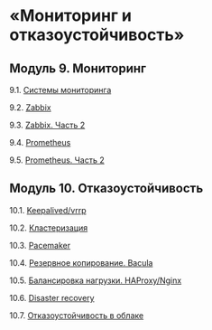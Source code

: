 # «Мониторинг и отказоустойчивость»

## Модуль 9. Мониторинг

9.1. [Системы мониторинга](https://github.com/plusvaldis/9-01-hw/blob/main/README.md)

9.2. [Zabbix](https://github.com/plusvaldis/srlb-hw/blob/main/9.02-hw/README.md)

9.3. [Zabbix. Часть 2](https://github.com/netology-code/srlb-homework/blob/main/9-03.md)

9.4. [Prometheus](https://github.com/plusvaldis/srlb-hw/blob/main/9.4-hw/README.md)

9.5. [Prometheus. Часть 2](https://github.com/plusvaldis/srlb-hw/blob/main/9.5-hw/README.md)


## Модуль 10. Отказоустойчивость

10.1. [Keepalived/vrrp](https://github.com/plusvaldis/10-01-hw/blob/main/README.md)

10.2. [Кластеризация](https://github.com/plusvaldis/10-02-HW/blob/main/README.md)

10.3. [Pacemaker](https://github.com/plusvaldis/srlb-hw/blob/main/10.3-hw/README.md)

10.4. [Резервное копирование. Bacula](https://github.com/plusvaldis/srlb-hw/blob/main/10.4-hw/README.md)

10.5. [Балансировка нагрузки. HAProxy/Nginx](https://github.com/plusvaldis/srlb-hw/blob/main/10.5-hw/README.md)

10.6. [Disaster recovery](https://github.com/plusvaldis/srlb-hw/blob/main/10.6-hw/README.md)

10.7. [Отказоустойчивость в облаке](https://github.com/netology-code/srlb-homework/blob/main/10-07.md)
